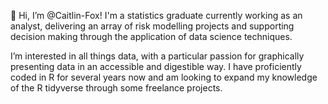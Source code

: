 👋 Hi, I’m @Caitlin-Fox! I'm a statistics graduate currently working as an analyst, delivering an array of risk modelling projects and supporting decision making through the application of data science techniques. 

I’m interested in all things data, with a particular passion for graphically presenting data in an accessible and digestible way. I have proficiently coded in R for several years now and am looking to expand my knowledge of the R tidyverse through some freelance projects. 


<!---
Caitlin-Fox/Caitlin-Fox is a ✨ special ✨ repository because its `README.md` (this file) appears on your GitHub profile.
You can click the Preview link to take a look at your changes.
--->
